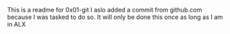 This is a readme for 0x01-git
I aslo added a commit from github.com because I was tasked to do so. It will only be done this once as long as I am in ALX
